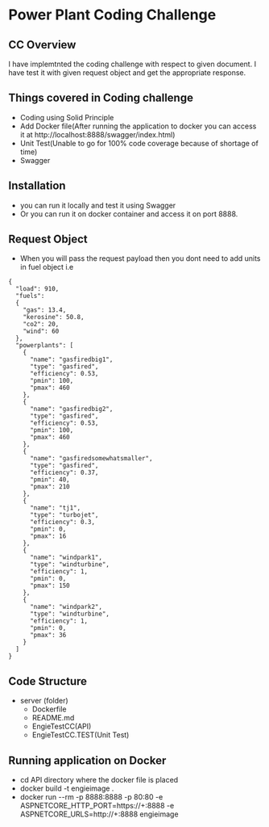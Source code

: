 # Power Plant Coding Challenge


## CC Overview
I have implemtnted the coding challenge with respect to given document. I have test it with given request object and get the appropriate response.


## Things covered in Coding challenge

- Coding using Solid Principle
- Add Docker file(After running the application to docker you can access it at http://localhost:8888/swagger/index.html)
- Unit Test(Unable to go for 100% code coverage because of shortage of time)
- Swagger


## Installation

- you can run it locally and test it using Swagger
- Or you can run it on docker container and access it on port 8888. 

## Request Object

- When you will pass the request payload then you dont need to add units in fuel object i.e  
```Request payload
{
  "load": 910,
  "fuels":
  {
    "gas": 13.4,
    "kerosine": 50.8,
    "co2": 20,
    "wind": 60
  },
  "powerplants": [
    {
      "name": "gasfiredbig1",
      "type": "gasfired",
      "efficiency": 0.53,
      "pmin": 100,
      "pmax": 460
    },
    {
      "name": "gasfiredbig2",
      "type": "gasfired",
      "efficiency": 0.53,
      "pmin": 100,
      "pmax": 460
    },
    {
      "name": "gasfiredsomewhatsmaller",
      "type": "gasfired",
      "efficiency": 0.37,
      "pmin": 40,
      "pmax": 210
    },
    {
      "name": "tj1",
      "type": "turbojet",
      "efficiency": 0.3,
      "pmin": 0,
      "pmax": 16
    },
    {
      "name": "windpark1",
      "type": "windturbine",
      "efficiency": 1,
      "pmin": 0,
      "pmax": 150
    },
    {
      "name": "windpark2",
      "type": "windturbine",
      "efficiency": 1,
      "pmin": 0,
      "pmax": 36
    }
  ]
}
```

## Code Structure
		
		
- server (folder)
  	- Dockerfile
  	- README.md
  	- EngieTestCC(API)
	- EngieTestCC.TEST(Unit Test)

## Running application on Docker

- cd API directory where the docker file is placed
- docker build -t engieimage .
- docker run --rm -p 8888:8888 -p 80:80 -e ASPNETCORE_HTTP_PORT=https://+:8888 -e ASPNETCORE_URLS=http://+:8888 engieimage

